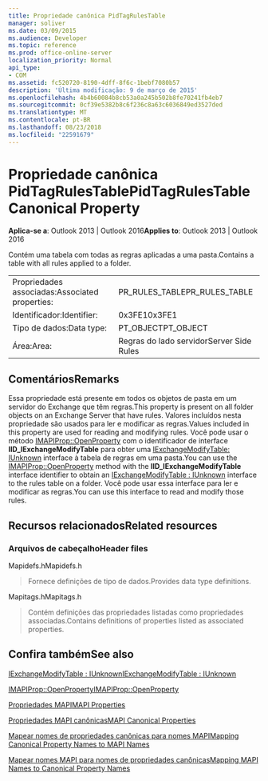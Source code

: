 ```yaml
---
title: Propriedade canônica PidTagRulesTable
manager: soliver
ms.date: 03/09/2015
ms.audience: Developer
ms.topic: reference
ms.prod: office-online-server
localization_priority: Normal
api_type:
- COM
ms.assetid: fc520720-8190-4dff-8f6c-1bebf7080b57
description: 'Última modificação: 9 de março de 2015'
ms.openlocfilehash: 4b4b60084b8cb53a0a245b502b8fe70241fb4eb7
ms.sourcegitcommit: 0cf39e5382b8c6f236c8a63c6036849ed3527ded
ms.translationtype: MT
ms.contentlocale: pt-BR
ms.lasthandoff: 08/23/2018
ms.locfileid: "22591679"
---
```

# <a name="pidtagrulestable-canonical-property"></a><span data-ttu-id="d9d52-103">Propriedade canônica PidTagRulesTable</span><span class="sxs-lookup"><span data-stu-id="d9d52-103">PidTagRulesTable Canonical Property</span></span>

  
  
<span data-ttu-id="d9d52-104">**Aplica-se a**: Outlook 2013 | Outlook 2016</span><span class="sxs-lookup"><span data-stu-id="d9d52-104">**Applies to**: Outlook 2013 | Outlook 2016</span></span> 
  
<span data-ttu-id="d9d52-105">Contém uma tabela com todas as regras aplicadas a uma pasta.</span><span class="sxs-lookup"><span data-stu-id="d9d52-105">Contains a table with all rules applied to a folder.</span></span>
  
|||
|:-----|:-----|
|<span data-ttu-id="d9d52-106">Propriedades associadas:</span><span class="sxs-lookup"><span data-stu-id="d9d52-106">Associated properties:</span></span>  <br/> |<span data-ttu-id="d9d52-107">PR_RULES_TABLE</span><span class="sxs-lookup"><span data-stu-id="d9d52-107">PR_RULES_TABLE</span></span>  <br/> |
|<span data-ttu-id="d9d52-108">Identificador:</span><span class="sxs-lookup"><span data-stu-id="d9d52-108">Identifier:</span></span>  <br/> |<span data-ttu-id="d9d52-109">0x3FE1</span><span class="sxs-lookup"><span data-stu-id="d9d52-109">0x3FE1</span></span>  <br/> |
|<span data-ttu-id="d9d52-110">Tipo de dados:</span><span class="sxs-lookup"><span data-stu-id="d9d52-110">Data type:</span></span>  <br/> |<span data-ttu-id="d9d52-111">PT_OBJECT</span><span class="sxs-lookup"><span data-stu-id="d9d52-111">PT_OBJECT</span></span>  <br/> |
|<span data-ttu-id="d9d52-112">Área:</span><span class="sxs-lookup"><span data-stu-id="d9d52-112">Area:</span></span>  <br/> |<span data-ttu-id="d9d52-113">Regras do lado servidor</span><span class="sxs-lookup"><span data-stu-id="d9d52-113">Server Side Rules</span></span>  <br/> |
   
## <a name="remarks"></a><span data-ttu-id="d9d52-114">Comentários</span><span class="sxs-lookup"><span data-stu-id="d9d52-114">Remarks</span></span>

<span data-ttu-id="d9d52-115">Essa propriedade está presente em todos os objetos de pasta em um servidor do Exchange que têm regras.</span><span class="sxs-lookup"><span data-stu-id="d9d52-115">This property is present on all folder objects on an Exchange Server that have rules.</span></span> <span data-ttu-id="d9d52-116">Valores incluídos nesta propriedade são usados para ler e modificar as regras.</span><span class="sxs-lookup"><span data-stu-id="d9d52-116">Values included in this property are used for reading and modifying rules.</span></span> <span data-ttu-id="d9d52-117">Você pode usar o método [IMAPIProp::OpenProperty](imapiprop-openproperty.md) com o identificador de interface **IID_IExchangeModifyTable** para obter uma [IExchangeModifyTable: IUnknown](iexchangemodifytableiunknown.md) interface à tabela de regras em uma pasta.</span><span class="sxs-lookup"><span data-stu-id="d9d52-117">You can use the [IMAPIProp::OpenProperty](imapiprop-openproperty.md) method with the **IID_IExchangeModifyTable** interface identifier to obtain an [IExchangeModifyTable : IUnknown](iexchangemodifytableiunknown.md) interface to the rules table on a folder.</span></span> <span data-ttu-id="d9d52-118">Você pode usar essa interface para ler e modificar as regras.</span><span class="sxs-lookup"><span data-stu-id="d9d52-118">You can use this interface to read and modify those rules.</span></span> 
  
## <a name="related-resources"></a><span data-ttu-id="d9d52-119">Recursos relacionados</span><span class="sxs-lookup"><span data-stu-id="d9d52-119">Related resources</span></span>

### <a name="header-files"></a><span data-ttu-id="d9d52-120">Arquivos de cabeçalho</span><span class="sxs-lookup"><span data-stu-id="d9d52-120">Header files</span></span>

<span data-ttu-id="d9d52-121">Mapidefs.h</span><span class="sxs-lookup"><span data-stu-id="d9d52-121">Mapidefs.h</span></span>
  
> <span data-ttu-id="d9d52-122">Fornece definições de tipo de dados.</span><span class="sxs-lookup"><span data-stu-id="d9d52-122">Provides data type definitions.</span></span>
    
<span data-ttu-id="d9d52-123">Mapitags.h</span><span class="sxs-lookup"><span data-stu-id="d9d52-123">Mapitags.h</span></span>
  
> <span data-ttu-id="d9d52-124">Contém definições das propriedades listadas como propriedades associadas.</span><span class="sxs-lookup"><span data-stu-id="d9d52-124">Contains definitions of properties listed as associated properties.</span></span> 
    
## <a name="see-also"></a><span data-ttu-id="d9d52-125">Confira também</span><span class="sxs-lookup"><span data-stu-id="d9d52-125">See also</span></span>



[<span data-ttu-id="d9d52-126">IExchangeModifyTable : IUnknown</span><span class="sxs-lookup"><span data-stu-id="d9d52-126">IExchangeModifyTable : IUnknown</span></span>](iexchangemodifytableiunknown.md)
  
[<span data-ttu-id="d9d52-127">IMAPIProp::OpenProperty</span><span class="sxs-lookup"><span data-stu-id="d9d52-127">IMAPIProp::OpenProperty</span></span>](imapiprop-openproperty.md)


[<span data-ttu-id="d9d52-128">Propriedades MAPI</span><span class="sxs-lookup"><span data-stu-id="d9d52-128">MAPI Properties</span></span>](mapi-properties.md)
  
[<span data-ttu-id="d9d52-129">Propriedades MAPI canônicas</span><span class="sxs-lookup"><span data-stu-id="d9d52-129">MAPI Canonical Properties</span></span>](mapi-canonical-properties.md)
  
[<span data-ttu-id="d9d52-130">Mapear nomes de propriedades canônicas para nomes MAPI</span><span class="sxs-lookup"><span data-stu-id="d9d52-130">Mapping Canonical Property Names to MAPI Names</span></span>](mapping-canonical-property-names-to-mapi-names.md)
  
[<span data-ttu-id="d9d52-131">Mapear nomes MAPI para nomes de propriedades canônicas</span><span class="sxs-lookup"><span data-stu-id="d9d52-131">Mapping MAPI Names to Canonical Property Names</span></span>](mapping-mapi-names-to-canonical-property-names.md)

